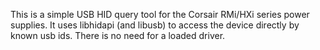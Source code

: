This is a simple USB HID query tool for the Corsair RMi/HXi series power
supplies. It uses libhidapi (and libusb) to access the device directly
by known usb ids. There is no need for a loaded driver.
